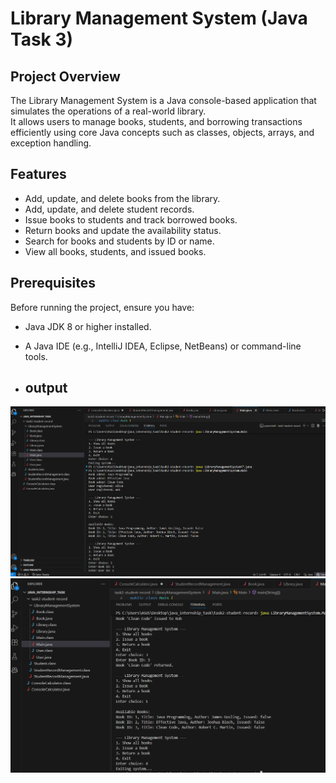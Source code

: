 # Library Management System (Java Task 3)

## Project Overview
The Library Management System is a Java console-based application that simulates the operations of a real-world library.  
It allows users to manage books, students, and borrowing transactions efficiently using core Java concepts such as classes, objects, arrays, and exception handling.

## Features
- Add, update, and delete books from the library.
- Add, update, and delete student records.
- Issue books to students and track borrowed books.
- Return books and update the availability status.
- Search for books and students by ID or name.
- View all books, students, and issued books.

## Prerequisites
Before running the project, ensure you have:
- Java JDK 8 or higher installed.
- A Java IDE (e.g., IntelliJ IDEA, Eclipse, NetBeans) or command-line tools.

- ## output
![image alt](https://github.com/saniyashirin2004/java-internship-tasks/blob/19a0a2090b9ff73be83a77e08b01210f2df24628/Task3/Screenshot%202025-09-28%20200823.png)
![image alt](https://github.com/saniyashirin2004/java-internship-tasks/blob/4884087fd9899c2a5237a5acc2f973d9c104f05a/Task3/Screenshot%202025-09-28%20200920.png)
